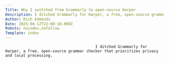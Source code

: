 ```yaml
---
Title: Why I switched from Grammarly to open-source Harper
Description: I ditched Grammarly for Harper, a free, open-source grammar checker that prioritizes privacy and local processing....
Author: Rich Edmonds
Date: 2025-08-12T22:00:10.000Z
Robots: noindex,nofollow
Template: index
---
```


                                            I ditched Grammarly for Harper, a free, open-source grammar checker that prioritizes privacy and local processing.
                                        